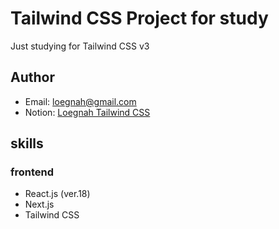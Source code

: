 # Tailwind CSS Project for study

Just studying for Tailwind CSS v3

## Author
* Email: loegnah@gmail.com
* Notion: [Loegnah Tailwind CSS](https://www.notion.so/loegnah/Tailwind-CSS-ea22dbeceb1040d4a51cb28d1e5070d1)

## skills
### frontend
* React.js (ver.18)
* Next.js
* Tailwind CSS